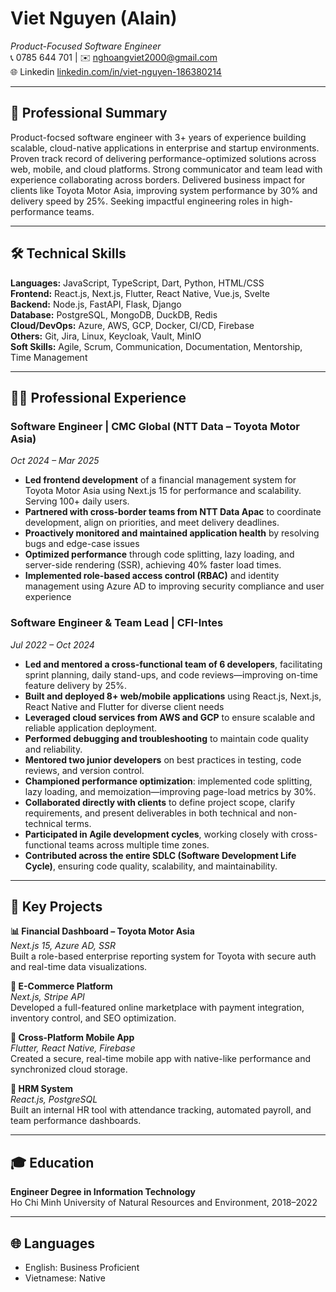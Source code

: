 # Viet Nguyen (Alain)

_Product-Focused Software Engineer_  
📞 0785 644 701 | ✉️ nghoangviet2000@gmail.com  
🌐 Linkedin [linkedin.com/in/viet-nguyen-186380214](https://linkedin.com/in/viet-nguyen-186380214)

---

## 💼 Professional Summary

Product-focsed software engineer with 3+ years of experience building scalable, cloud-native applications in enterprise and startup environments. Proven track record of delivering performance-optimized solutions across web, mobile, and cloud platforms. Strong communicator and team lead with experience collaborating across borders. Delivered business impact for clients like Toyota Motor Asia, improving system performance by 30% and delivery speed by 25%. Seeking impactful engineering roles in high-performance teams.

---

## 🛠 Technical Skills

**Languages:** JavaScript, TypeScript, Dart, Python, HTML/CSS  
**Frontend:** React.js, Next.js, Flutter, React Native, Vue.js, Svelte  
**Backend:** Node.js, FastAPI, Flask, Django  
**Database:** PostgreSQL, MongoDB, DuckDB, Redis  
**Cloud/DevOps:** Azure, AWS, GCP, Docker, CI/CD, Firebase  
**Others:** Git, Jira, Linux, Keycloak, Vault, MinIO  
**Soft Skills:** Agile, Scrum, Communication, Documentation, Mentorship, Time Management

---

## 👨‍💻 Professional Experience

### Software Engineer | CMC Global (NTT Data – Toyota Motor Asia)

_Oct 2024 – Mar 2025_

- **Led frontend development** of a financial management system for Toyota Motor Asia using Next.js 15 for performance and scalability. Serving 100+ daily users.
- **Partnered with cross-border teams from NTT Data Apac** to coordinate development, align on priorities, and meet delivery deadlines.
- **Proactively monitored and maintained application health** by resolving bugs and edge-case issues
- **Optimized performance** through code splitting, lazy loading, and server-side rendering (SSR), achieving 40% faster load times.
- **Implemented role-based access control (RBAC)** and identity management using Azure AD to improving security compliance and user experience

### Software Engineer & Team Lead | CFI-Intes

_Jul 2022 – Oct 2024_

- **Led and mentored a cross-functional team of 6 developers**, facilitating sprint planning, daily stand-ups, and code reviews—improving on-time feature delivery by 25%.
- **Built and deployed 8+ web/mobile applications** using React.js, Next.js, React Native and Flutter for diverse client needs
- **Leveraged cloud services from AWS and GCP** to ensure scalable and reliable application deployment.
- **Performed debugging and troubleshooting** to maintain code quality and reliability.
- **Mentored two junior developers** on best practices in testing, code reviews, and version control.
- **Championed performance optimization**: implemented code splitting, lazy loading, and memoization—improving page-load metrics by 30%.
- **Collaborated directly with clients** to define project scope, clarify requirements, and present deliverables in both technical and non-technical terms.
- **Participated in Agile development cycles**, working closely with cross-functional teams across multiple time zones.
- **Contributed across the entire SDLC (Software Development Life Cycle)**, ensuring code quality, scalability, and maintainability.

---

## 🚀 Key Projects

**📊 Financial Dashboard – Toyota Motor Asia**  
_Next.js 15, Azure AD, SSR_  
Built a role-based enterprise reporting system for Toyota with secure auth and real-time data visualizations.

**🛒 E-Commerce Platform**  
_Next.js, Stripe API_  
Developed a full-featured online marketplace with payment integration, inventory control, and SEO optimization.

**📱 Cross-Platform Mobile App**  
_Flutter, React Native, Firebase_  
Created a secure, real-time mobile app with native-like performance and synchronized cloud storage.

**👥 HRM System**  
_React.js, PostgreSQL_  
Built an internal HR tool with attendance tracking, automated payroll, and team performance dashboards.

---

## 🎓 Education

**Engineer Degree in Information Technology**  
Ho Chi Minh University of Natural Resources and Environment, 2018–2022

---

## 🌐 Languages

- English: Business Proficient
- Vietnamese: Native
